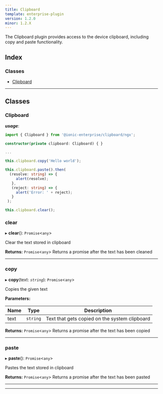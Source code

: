 ```yaml
---
title: Clipboard
template: enterprise-plugin
version: 1.2.0
minor: 1.2.X
---
```


The Clipboard plugin provides access to the device clipboard, including copy and paste functionality.

<native-ent-install plugin-id="clipboard" variables=""></native-ent-install>

## Index

### Classes

* [Clipboard](#clipboard)

---

## Classes

<a id="clipboard"></a>

###  Clipboard

*__usage__*:
 ```typescript
import { Clipboard } from '@ionic-enterprise/clipboard/ngx';

constructor(private clipboard: Clipboard) { }

...

this.clipboard.copy('Hello world');

this.clipboard.paste().then(
   (resolve: string) => {
      alert(resolve);
    },
    (reject: string) => {
      alert('Error: ' + reject);
    }
  );

this.clipboard.clear();
```

<a id="clipboard.clear"></a>

###  clear

▸ **clear**(): `Promise`<`any`>

Clear the text stored in clipboard

**Returns:** `Promise`<`any`>
Returns a promise after the text has been cleaned

___
<a id="clipboard.copy"></a>

###  copy

▸ **copy**(text: *`string`*): `Promise`<`any`>

Copies the given text

**Parameters:**

| Name | Type | Description |
| ------ | ------ | ------ |
| text | `string` |  Text that gets copied on the system clipboard |

**Returns:** `Promise`<`any`>
Returns a promise after the text has been copied

___
<a id="clipboard.paste"></a>

###  paste

▸ **paste**(): `Promise`<`any`>

Pastes the text stored in clipboard

**Returns:** `Promise`<`any`>
Returns a promise after the text has been pasted

___

___


